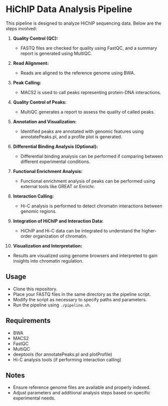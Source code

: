 # HiChIP Data Analysis Pipeline

This pipeline is designed to analyze HiChIP sequencing data. Below are the steps involved:

1. **Quality Control (QC):**
   - FASTQ files are checked for quality using FastQC, and a summary report is generated using MultiQC.

2. **Read Alignment:**
   - Reads are aligned to the reference genome using BWA.

3. **Peak Calling:**
   - MACS2 is used to call peaks representing protein-DNA interactions.

4. **Quality Control of Peaks:**
   - MultiQC generates a report to assess the quality of called peaks.

5. **Annotation and Visualization:**
   - Identified peaks are annotated with genomic features using annotatePeaks.pl, and a profile plot is generated.

6. **Differential Binding Analysis (Optional):**
   - Differential binding analysis can be performed if comparing between different experimental conditions.

7. **Functional Enrichment Analysis:**
   - Functional enrichment analysis of peaks can be performed using external tools like GREAT or Enrichr.

8. **Interaction Calling:**
   - Hi-C analysis is performed to detect chromatin interactions between genomic regions.

9. **Integration of HiChIP and Interaction Data:**
   - HiChIP and Hi-C data can be integrated to understand the higher-order organization of chromatin.

10. **Visualization and Interpretation:**
   - Results are visualized using genome browsers and interpreted to gain insights into chromatin regulation.

## Usage
- Clone this repository.
- Place your FASTQ files in the same directory as the pipeline script.
- Modify the script as necessary to specify paths and parameters.
- Run the pipeline using `./pipeline.sh`.

## Requirements
- BWA
- MACS2
- FastQC
- MultiQC
- deeptools (for annotatePeaks.pl and plotProfile)
- Hi-C analysis tools (if performing interaction calling)

## Notes
- Ensure reference genome files are available and properly indexed.
- Adjust parameters and additional analysis steps based on specific experimental needs.
